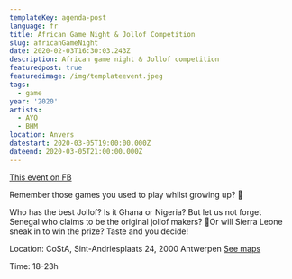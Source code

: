 ```yaml
---
templateKey: agenda-post
language: fr
title: African Game Night & Jollof Competition
slug: africanGameNight
date: 2020-02-03T16:30:03.243Z
description: African game night & Jollof competition
featuredpost: true
featuredimage: /img/templateevent.jpeg
tags:
  - game
year: '2020'
artists:
  - AYO
  - BHM
location: Anvers
datestart: 2020-03-05T19:00:00.000Z
dateend: 2020-03-05T21:00:00.000Z
---
```

[This event on FB](https://www.facebook.com/events/3305702046109959/)

Remember those games you used to play whilst growing up? 👀

Who has the best Jollof? Is it Ghana or Nigeria? But let us not forget Senegal who claims to be the original jollof makers? 🤔Or will Sierra Leone sneak in to win the prize?
Taste and you decide!

Location: CoStA, Sint-Andriesplaats 24, 2000 Antwerpen
[See maps](https://goo.gl/maps/eMDyNZmtq3ca63uY7)

Time: 18-23h
